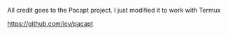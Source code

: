 All credit goes to the Pacapt project. I just modified it to work with Termux

https://github.com/icy/pacapt


